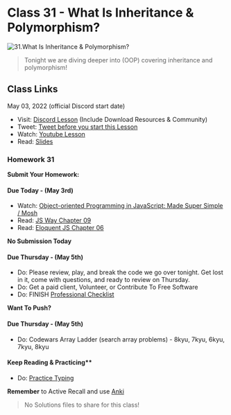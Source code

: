 # Class 31 - What Is Inheritance & Polymorphism?

![31.What Is Inheritance & Polymorphism?](https://cdn.hashnode.com/res/hashnode/image/upload/v1676664760157/RbpSEIOmt.png?auto=compress)

> Tonight we are diving deeper into (OOP) covering inheritance and polymorphism!

## Class Links

May 03, 2022 (official Discord start date)

- Visit: [Discord Lesson](https://discord.com/channels/735923219315425401/738891289071714388/971162583497318409) (Include Download Resources & Community)
- Tweet: [Tweet before you start this Lesson](https://twitter.com/leonnoel/status/1521603078406897664)
- Watch: [Youtube Lesson](https://youtu.be/PD-dx92RJtg)
- Read: [Slides](https://slides.com/leonnoel/100devs2-javascript-oop-part-2)

### Homework 31

**Submit Your Homework:**

#### Due Today - (May 3rd)

- Watch: [Object-oriented Programming in JavaScript: Made Super Simple / Mosh](https://youtu.be/PFmuCDHHpwk)
- Read: [JS Way Chapter 09](https://github.com/thejsway/thejsway/blob/master/manuscript/chapter09.md)
- Read: [Eloquent JS Chapter 06](https://eloquentjavascript.net/06_object.html)

**No Submission Today**

#### Due Thursday - (May 5th)

- Do: Please review, play, and break the code we go over tonight. Get lost in it, come with questions, and ready to review on Thursday.
- Do: Get a paid client, Volunteer, or Contribute To Free Software
- Do: FINISH [Professional Checklist](https://docs.google.com/document/d/1L2vTX3qvLhoGHeG5cVD2ljCfRGr1uJ_Gf-hNZj9KzTg)

**Want To Push?**

#### Due Thursday - (May 5th)

- Do: Codewars Array Ladder (search array problems) - 8kyu, 7kyu, 6kyu, 7kyu, 8kyu

#### Keep Reading & Practicing\*\*

- Do: [Practice Typing](https://www.keybr.com/)

**Remember** to Active Recall and use [Anki](https://apps.ankiweb.net/)

> No Solutions files to share for this class!
